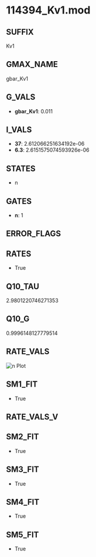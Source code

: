 # 114394_Kv1.mod

## SUFFIX

Kv1

## GMAX_NAME

gbar_Kv1

## G_VALS

- **gbar_Kv1**: 0.011

## I_VALS

- **37**: 2.612066251634192e-06
- **6.3**: 2.6151575074593926e-06

## STATES

- n

## GATES

- **n**: 1

## ERROR_FLAGS


## RATES

- True

## Q10_TAU

2.9801220746271353

## Q10_G

0.9996148127779514

## RATE_VALS

![n Plot](/Users/pbozelos/Dropbox/icg-Chai-Panos/supermodels/output_markdown_files/K/114394_Kv1.mod/images/n.png)

## SM1_FIT

- True

## RATE_VALS_V

## SM2_FIT

- True

## SM3_FIT

- True

## SM4_FIT

- True

## SM5_FIT

- True


